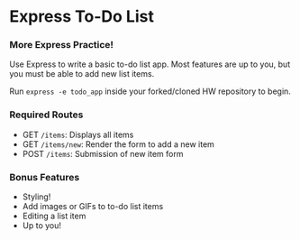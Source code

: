 # Express To-Do List

### More Express Practice!

Use Express to write a basic to-do list app. Most features are up to you, but you must be able to add new list items.

Run `express -e todo_app` inside your forked/cloned HW repository to begin.

### Required Routes

* GET `/items`: Displays all items
* GET `/items/new`: Render the form to add a new item
* POST `/items`: Submission of new item form

### Bonus Features

* Styling!
* Add images or GIFs to to-do list items
* Editing a list item
* Up to you!

